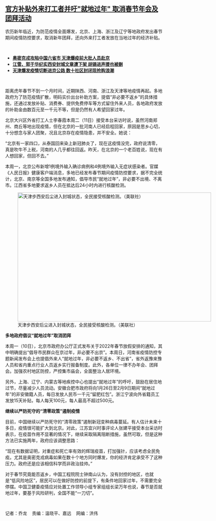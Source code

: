 <!--1641918415000-->
[官方补贴外来打工者并吁"就地过年"  取消春节年会及团拜活动](https://www.rfa.org/mandarin/yataibaodao/huanjing/ql1-01112022091414.html)
------

<p></p><p>农历新年临近，为防范疫情全面爆发，北京、上海、浙江及辽宁等地政府发出春节期间疫情防控要求，取消新年团拜，还向外来打工者发放在当地过年的经济补贴。</p><p><br/></p><ul><li><a href="https://www.rfa.org/mandarin/yataibaodao/huanjing/ql2-01112022033157.html"><strong>奥密克戎攻陷中国六省市 天津爆疫前大批人员赴京</strong></a></li><li><strong><a href="https://www.rfa.org/mandarin/yataibaodao/huanjing/hx2-01102022105551.html">江雪、郭于华纪实西安封城文章遭下架 胡锡进声援也被删</a></strong></li><li><strong><a href="https://www.rfa.org/mandarin/yataibaodao/huanjing/ql1-01102022042846.html">天津爆发疫情切断进京公路 数十社区封闭现抢购浪潮</a></strong></li></ul><p><br/></p><p>距离虎年春节不到一个月时间，近期陕西、河南、浙江及天津等地疫情再起。多地政府为了防范疫情扩散，明码实价出台补助方案，提倡“非必要不返乡”的具体措施，还通过发放补贴、消费券、提供免费停车等方式留住外来人员，各地政府发放的补助金由数百元至一千元不等，但是仍然有人希望回家过年。</p><p>北京大兴区外省打工人士李春霞本周二（11<span>日）接受本台采访时说，虽然河南郑州、商丘等地出现疫情，但在北京的一批河南人已经启程回家，原因是思乡心切，十分想念与家人团聚，况且北京存在疫情隐患，并不安全。她说：</span></p><p>“北京有一家四口，从泰国回来染上新冠肺炎了，现在这疫情没完，政府说清零，真是吹牛不上税，河南的人几乎都往回返。昨天，在北京的一个老百姓说，现在有人想回家，但回不去。”</p><p>本周一，北京公布新增1<span>例境外输入确诊病例和</span>4<span>例境外输入无症状感染者。官媒《人民日报》健康客户端消息，多地已经发布春节期间疫情防控要求，据不完全统计，北京、南京等全国多地发布通知，倡导市民“就地过年”，非必要不出境、不离市。江西省多地要求返乡人员在抵达后</span>24<span>小时内进行核酸检测。</span></p><p><figure class="image-richtext image-inline captioned" style="width:620px;"><img alt="天津步西安后尘进入封城状态，全民接受核酸检测。（美联社）" height="413" src="https://www.rfa.org/mandarin/yataibaodao/huanjing/ql1-01112022091414.html/ql0111a.jpg/@@images/81f3e4d3-465c-469f-b757-992b0b16ed16.jpeg" title="ql0111a.jpg" width="620"/><figcaption class="image-caption">天津步西安后尘进入封城状态，全民接受核酸检测。（美联社）</figcaption><small></small></figure></p><p><strong>多地政府倡议“就地过年”取消团拜</strong></p><p>本周一（10<span>日），北京市政府办公厅正式发布关于</span>2022<span>年春节放假安排的通知，其中明确提出“倡导市民群众在京过年，非必要不出京”。本周日，河南省疫情防控专题新闻发布会上也提倡外来人“就地过年，非必要不返乡、不出省”，省外返豫来豫人员和省内重点行业人员返乡实行报备制度。此外，各单位一律不办年会、团拜会。加强农村地区防控，严控集市庙会，全面整治人居环境。</span></p><p>另外，上海、辽宁、内蒙古等地疾控中心也提出“就地过年”的呼吁，鼓励在居住地过节，尽量减少人员流动。安徽合肥市政府将向1<span>月</span>26<span>日至</span>2<span>月</span>9<span>日期间“就地过年”的非安徽籍人员，每日发放人民币一千元“留肥红包”。浙江宁波向外省籍员工发放</span>15<span>天补贴，每人每天</span>100<span>元，每人最高不超过</span>500<span>元。</span></p><p><strong>继续以严防死守的“清零政策”遏制疫情</strong></p><p>目前，中国继续以严防死守的“清零政策”遏制新冠变种病毒蔓延。有人估计未来十多日，疫情很可能扩大到北京。对此，江苏宜兴时事评论人张建平接受本台采访时表示，在疫苗作用不显著的情况下，继续采取隔离阻断措施，虽然可取，但是这种方法已实施两年，政府应该调整思路：</p><p>“现在有数据证明，对重症和死亡率有效的辉瑞疫苗，打加强针，应该考虑全民免疫。尤其是奥密克戎病毒如果在数十个地方同时爆发，你的经济肯定承受不了这种压力。政府还是应该相信科学而非政治挂帅。”</p><p>对于春节究竟能否返乡，中国工程院院士钟南山认为，没有封控的地区，也就是“低风险地区”，居民可以在做好防控的前提下，有条件地回家过年，不需要完全停摆。中国卫健委疫情应对处置工作领导小组专家组组长梁万年也说，春节是否就地过年，要基于风险研判，全国不能“一刀切”。</p><p><br/></p><p>记者：乔龙    责编：温晓平、嘉远    网编：洪伟</p>
